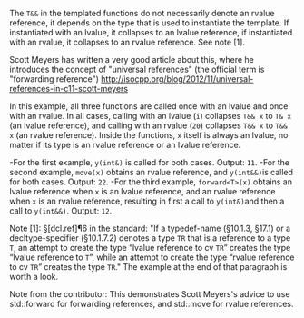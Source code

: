 The `T&&` in the templated functions do not necessarily denote an rvalue reference, it depends on the type that is used to instantiate the template. If instantiated with an lvalue, it collapses to an lvalue reference, if instantiated with an rvalue, it collapses to an rvalue reference. See note [1].

Scott Meyers has written a very good article about this, where he introduces the concept of "universal references" (the official term is "forwarding reference") <http://isocpp.org/blog/2012/11/universal-references-in-c11-scott-meyers>

In this example, all three functions are called once with an lvalue and once with an rvalue. In all cases, calling with an lvalue (`i`) collapses `T&& x` to `T& x` (an lvalue reference), and calling with an rvalue (`20`) collapses `T&& x` to `T&& x` (an rvalue reference). Inside the functions, `x` itself is always an lvalue, no matter if its type is an rvalue reference or an lvalue reference.

-For the first example, `y(int&)` is called for both cases. Output: `11`.
-For the second example, `move(x)` obtains an rvalue reference, and `y(int&&)`is called for both cases. Output: `22`.
-For the third example, `forward<T>(x)` obtains an lvalue reference when `x` is an lvalue reference, and an rvalue reference when `x` is an rvalue reference, resulting in first a call to `y(int&)`and then a call to `y(int&&)`. Output: `12`.

Note [1]: §[dcl.ref]¶6 in the standard: "If a typedef-name (§10.1.3, §17.1) or a decltype-specifier (§10.1.7.2) denotes a type `TR` that is a reference to a type `T`, an attempt to create the type “lvalue reference to cv `TR`” creates the type “lvalue reference to `T`”, while an attempt to create the type “rvalue reference to cv `TR`” creates the type `TR`." The example at the end of that paragraph is worth a look. 

Note from the contributor: This demonstrates Scott Meyers's advice to use std::forward for forwarding references, and std::move for rvalue references.